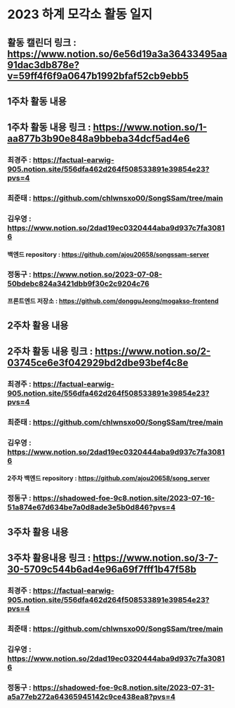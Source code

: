 # 2023 하계 모각소 활동 일지
## 활동 캘린더 링크 : https://www.notion.so/6e56d19a3a36433495aa91dac3db878e?v=59ff4f6f9a0647b1992bfaf52cb9ebb5

## 1주차 활동 내용
## 1주차 활동 내용 링크 : https://www.notion.so/1-aa877b3b90e848a9bbeba34dcf5ad4e6
### 최경주 : https://factual-earwig-905.notion.site/556dfa462d264f508533891e39854e23?pvs=4

### 최준태 : https://github.com/chlwnsxo00/SongSSam/tree/main

### 김우영 : https://www.notion.so/2dad19ec0320444aba9d937c7fa30816
#### 백엔드 repository : https://github.com/ajou20658/songssam-server

### 정동구 : https://www.notion.so/2023-07-08-50bdebc824a3421dbb9f30c2c9204c76
#### 프론트엔드 저장소 : https://github.com/dongguJeong/mogakso-frontend

## 2주차 활용 내용
## 2주차 활동 내용 링크 : https://www.notion.so/2-03745ce6e3f042929bd2dbe93bef4c8e
### 최경주 : https://factual-earwig-905.notion.site/556dfa462d264f508533891e39854e23?pvs=4
### 최준태 : https://github.com/chlwnsxo00/SongSSam/tree/main
### 김우영 : https://www.notion.so/2dad19ec0320444aba9d937c7fa30816
#### 2주차 백엔드 repository : https://github.com/ajou20658/song_server
### 정동구 : https://shadowed-foe-9c8.notion.site/2023-07-16-51a874e67d634be7a0d8ade3e5b0d846?pvs=4

## 3주차 활용 내용
## 3주차 활용내용 링크 : https://www.notion.so/3-7-30-5709c544b6ad4e96a69f7fff1b47f58b
### 최경주 : https://factual-earwig-905.notion.site/556dfa462d264f508533891e39854e23?pvs=4
### 최준태 : https://github.com/chlwnsxo00/SongSSam/tree/main
### 김우영 : https://www.notion.so/2dad19ec0320444aba9d937c7fa30816
### 정동구 : https://shadowed-foe-9c8.notion.site/2023-07-31-a5a77eb272a64365945142c9ce438ea8?pvs=4

